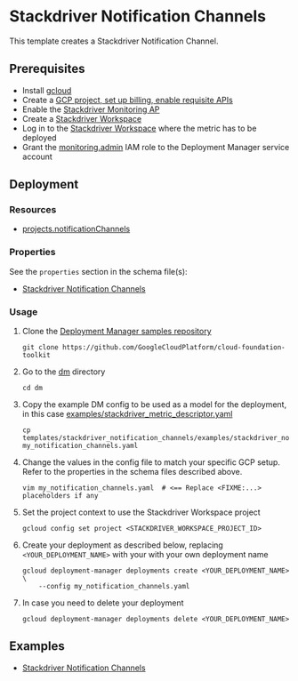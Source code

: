 # Stackdriver Notification Channels

This template creates a Stackdriver Notification Channel.

## Prerequisites

- Install [gcloud](https://cloud.google.com/sdk)
- Create a [GCP project, set up billing, enable requisite APIs](../project/README.md)
- Enable the [Stackdriver Monitoring AP](https://cloud.google.com/monitoring/api/ref_v3/rest/)
- Create a [Stackdriver Workspace](https://cloud.google.com/monitoring/workspaces/)
- Log in to the [Stackdriver Workspace](https://cloud.google.com/monitoring/workspaces/)
  where the metric has to be deployed
- Grant the [monitoring.admin](https://cloud.google.com/monitoring/access-control)
  IAM role to the Deployment Manager service account

## Deployment

### Resources

- [projects.notificationChannels](https://cloud.google.com/monitoring/api/ref_v3/rest/v3/projects.notificationChannels)

### Properties

See the `properties` section in the schema file(s):

- [Stackdriver Notification Channels](stackdriver_notification_channels.py.schema)

### Usage

1. Clone the [Deployment Manager samples repository](https://github.com/GoogleCloudPlatform/cloud-foundation-toolkit)

   ```shell
   git clone https://github.com/GoogleCloudPlatform/cloud-foundation-toolkit
   ```

2. Go to the [dm](../../) directory

   ```shell
   cd dm
   ```

3. Copy the example DM config to be used as a model for the deployment,
   in this case [examples/stackdriver\_metric\_descriptor.yaml](examples/stackdriver_notification_channels.yaml)

   ```shell
   cp templates/stackdriver_notification_channels/examples/stackdriver_notification_channels.yaml my_notification_channels.yaml
   ```

4. Change the values in the config file to match your specific GCP setup.
   Refer to the properties in the schema files described above.

   ```shell
   vim my_notification_channels.yaml  # <== Replace <FIXME:...> placeholders if any
   ```

5. Set the project context to use the Stackdriver Workspace project

   ```shell
   gcloud config set project <STACKDRIVER_WORKSPACE_PROJECT_ID>
   ```

6. Create your deployment as described below, replacing `<YOUR_DEPLOYMENT_NAME>`
   with your with your own deployment name

   ```shell
   gcloud deployment-manager deployments create <YOUR_DEPLOYMENT_NAME> \
       --config my_notification_channels.yaml
   ```

7. In case you need to delete your deployment

   ```shell
   gcloud deployment-manager deployments delete <YOUR_DEPLOYMENT_NAME>
   ```

## Examples

- [Stackdriver Notification Channels](examples/stackdriver_notification_channels.yaml)
